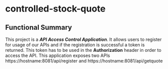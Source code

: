 # controlled-stock-quote
## Functional Summary
This project is a ***API Access Control Application***. It allows users to register for usage of our APIs and if the registration is successful a token is returned. This token has to be used in the **Authorization** header in order to access the API. This application exposes two APIs
https://hostname:8081/api/register and https://hostname:8081/api/getquote

